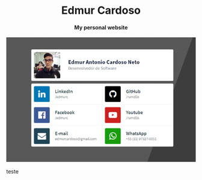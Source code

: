 <h1 align="center">Edmur Cardoso</h1>
<h4 align="center">My personal website</h4>
<p align="center">
    <img src="https://github.com/rumd3x/edmurcardoso.com.br/raw/master/docs/images/thumb.png">
</p>

teste
